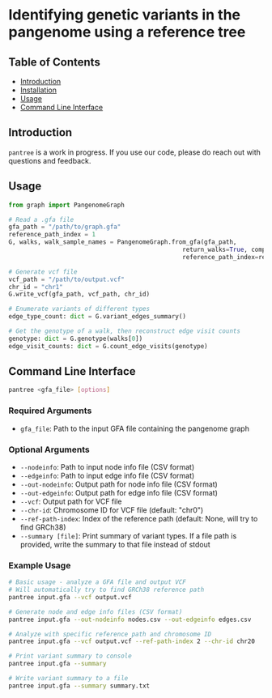 # Identifying genetic variants in the pangenome using a reference tree

## Table of Contents
- [Introduction](#introduction)
- [Installation](#installation)
- [Usage](#usage)
- [Command Line Interface](#command-line-interface)

## Introduction
`pantree` is a work in progress. If you use our code, please do reach out with questions and feedback.

## Usage
```python
from graph import PangenomeGraph

# Read a .gfa file
gfa_path = "/path/to/graph.gfa"
reference_path_index = 1
G, walks, walk_sample_names = PangenomeGraph.from_gfa(gfa_path, 
                                                return_walks=True, compressed=False, 
                                                reference_path_index=reference_path_index)

# Generate vcf file
vcf_path = "/path/to/output.vcf"
chr_id = "chr1"
G.write_vcf(gfa_path, vcf_path, chr_id)

# Enumerate variants of different types
edge_type_count: dict = G.variant_edges_summary()

# Get the genotype of a walk, then reconstruct edge visit counts
genotype: dict = G.genotype(walks[0])
edge_visit_counts: dict = G.count_edge_visits(genotype)

```

## Command Line Interface

```bash
pantree <gfa_file> [options]
```

### Required Arguments
- `gfa_file`: Path to the input GFA file containing the pangenome graph

### Optional Arguments
- `--nodeinfo`: Path to input node info file (CSV format)
- `--edgeinfo`: Path to input edge info file (CSV format)
- `--out-nodeinfo`: Output path for node info file (CSV format)
- `--out-edgeinfo`: Output path for edge info file (CSV format)
- `--vcf`: Output path for VCF file
- `--chr-id`: Chromosome ID for VCF file (default: "chr0")
- `--ref-path-index`: Index of the reference path (default: None, will try to find GRCh38)
- `--summary [file]`: Print summary of variant types. If a file path is provided, write the summary to that file instead of stdout

### Example Usage
```bash
# Basic usage - analyze a GFA file and output VCF
# Will automatically try to find GRCh38 reference path
pantree input.gfa --vcf output.vcf

# Generate node and edge info files (CSV format)
pantree input.gfa --out-nodeinfo nodes.csv --out-edgeinfo edges.csv

# Analyze with specific reference path and chromosome ID
pantree input.gfa --vcf output.vcf --ref-path-index 2 --chr-id chr20

# Print variant summary to console
pantree input.gfa --summary

# Write variant summary to a file
pantree input.gfa --summary summary.txt
